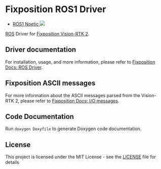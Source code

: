 # Fixposition ROS1 Driver

-   [ROS1 Noetic ![](./../../actions/workflows/build_test_ros.yml/badge.svg)](./../../actions/workflows/build_test_ros.yml)

[ROS](https://www.ros.org/) Driver for [Fixposition Vision-RTK 2](https://www.fixposition.com/product).

## Driver documentation

For installation, usage, and more information, please refer to [Fixposition Docs: ROS Driver](https://docs.fixposition.com/fd/fixposition-ros-driver).

## Fixposition ASCII messages

For more information about the ASCII messages parsed from the Vision-RTK 2, please refer to [Fixposition Docs: I/O messages](https://docs.fixposition.com/fd/i-o-messages).

## Code Documentation

Run `doxygen Doxyfile` to generate Doxygen code documentation.

## License

This project is licensed under the MIT License - see the [LICENSE](LICENSE) file for details